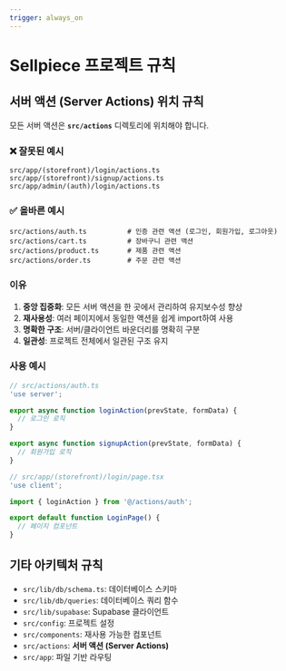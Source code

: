 ```yaml
---
trigger: always_on
---
```


# Sellpiece 프로젝트 규칙

## 서버 액션 (Server Actions) 위치 규칙

모든 서버 액션은 **`src/actions`** 디렉토리에 위치해야 합니다.

### ❌ 잘못된 예시

```
src/app/(storefront)/login/actions.ts
src/app/(storefront)/signup/actions.ts
src/app/admin/(auth)/login/actions.ts
```

### ✅ 올바른 예시

```
src/actions/auth.ts          # 인증 관련 액션 (로그인, 회원가입, 로그아웃)
src/actions/cart.ts          # 장바구니 관련 액션
src/actions/product.ts       # 제품 관련 액션
src/actions/order.ts         # 주문 관련 액션
```

### 이유

1. **중앙 집중화**: 모든 서버 액션을 한 곳에서 관리하여 유지보수성 향상
2. **재사용성**: 여러 페이지에서 동일한 액션을 쉽게 import하여 사용
3. **명확한 구조**: 서버/클라이언트 바운더리를 명확히 구분
4. **일관성**: 프로젝트 전체에서 일관된 구조 유지

### 사용 예시

```typescript
// src/actions/auth.ts
'use server';

export async function loginAction(prevState, formData) {
  // 로그인 로직
}

export async function signupAction(prevState, formData) {
  // 회원가입 로직
}
```

```typescript
// src/app/(storefront)/login/page.tsx
'use client';

import { loginAction } from '@/actions/auth';

export default function LoginPage() {
  // 페이지 컴포넌트
}
```

## 기타 아키텍처 규칙

- `src/lib/db/schema.ts`: 데이터베이스 스키마
- `src/lib/db/queries`: 데이터베이스 쿼리 함수
- `src/lib/supabase`: Supabase 클라이언트
- `src/config`: 프로젝트 설정
- `src/components`: 재사용 가능한 컴포넌트
- `src/actions`: **서버 액션 (Server Actions)**
- `src/app`: 파일 기반 라우팅
